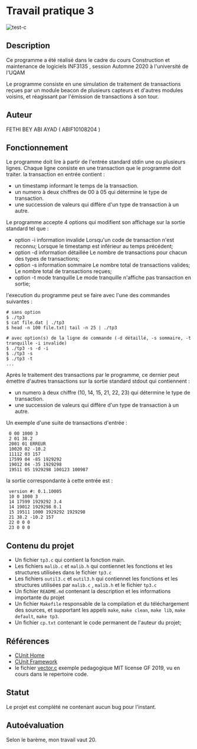 # Travail pratique 3

![test-c](https://github.com/fethiuqam/inf3135-a2020/workflows/test-c/badge.svg)

   ## Description
   
   Ce programme a été réalisé dans le cadre du cours Construction et maintenance de logiciels INF3135 , session Automne 2020 à l'université de l'UQAM

   Le programme consiste en une simulation de traitement de transactions reçues par un module beacon de plusieurs capteurs et d'autres modules voisins, et réagissant par l'émission de transactions à son tour.

   ## Auteur

   FETHI BEY ABI AYAD  ( ABIF10108204 )

   ## Fonctionnement

   Le programme doit lire à partir de l'entrée standard stdin une ou plusieurs lignes.
   Chaque ligne consiste en une transaction que le programme doit traiter.
   la transaction en entrée contient :
   - un timestamp informant le temps de la transaction.
   - un numero à deux chiffres de 00 à 05 qui détermine le type de transaction.
   - une succession de valeurs qui diffère d'un type de transaction à un autre.

   Le programme accepte 4 options qui modifient son affichage sur la sortie standard tel que :

   - option -i information invalide
      Lorsqu'un code de transaction n'est reconnu;
      Lorsque le timestamp est inférieur au temps précédent;
   - option -d information détaillée
      Le nombre de transactions pour chacun des types de transactions;
   - option -s information sommaire
      Le nombre total de transactions valides;
      Le nombre total de transactions reçues;
   - option -t mode tranquille
      Le mode tranquille n'affiche pas transaction en sortie;

   l'execution du programme peut se faire avec l'une des commandes suivantes : 
   
   ~~~~
   # sans option
   $ ./tp3
   $ cat file.dat | ./tp3
   $ head -n 100 file.txt| tail -n 25 | ./tp3

   # avec option(s) de la ligne de commande (-d détaillé, -s sommaire, -t tranquille -i invalide)
   $ ./tp3 -s -d -i
   $ ./tp3 -s
   $ ./tp3 -t
   ...
   ~~~~
   
   Après le traitement des transactions par le programme, ce dernier peut émettre d'autres transactions sur la sortie standard stdout qui contiennent :
   - un numero à deux chiffre (10, 14, 15, 21, 22, 23) qui détermine le type de transaction.
   - une succession de valeurs qui diffère d'un type de transaction à un autre. 

   Un exemple d'une suite de transactions d'entrée : 

   ~~~~
    0 00 1000 3
    2 01 38.2
    2001 01 ERREUR
    10020 02 -10.2
    11112 03 157
    17599 04 -85 1929292
    19012 04 -35 1929298
    19511 05 1929298 100123 100987
   ~~~~

   la sortie correspondante à cette entrée est  : 

   ~~~~
    version #: 0.1.10005
    10 0 1000 3
    14 17599 1929292 3.4
    14 19012 1929298 0.1
    15 19511 1000 1929292 1929298
    21 38.2 -10.2 157
    22 0 0 0
    23 0 0 0
   ~~~~

   ## Contenu du projet

   - Un fichier `tp3.c` qui contient la fonction main.
   - Les fichiers `malib.c` et `malib.h` qui contiennet les fonctions et les structures utilisées dans le fichier `tp3.c`
   - Les fichiers `outil3.c` et `outil3.h` qui contiennet les fonctions et les structures utilisées par `malib.c` , `malib.h` et le fichier `tp3.c`
   - Un fichier `README.md` contenant la description et les informations importante du projet
   - Un fichier `Makefile` responsable de la compilation et du téléchargement des sources, et supportant les appels `make`, `make clean`, `make lib`, `make default`, `make tp3`.
   - Un fichier `cp.txt` contenant le code permanent de l'auteur du projet;

   ## Références

   - [CUnit Home](http://cunit.sourceforge.net/index.html)
   - [CUnit Framework](http://cunit.sourceforge.net/doxdocs/group__Framework.html)
   - le fichier [vector.c](https://github.com/guyfrancoeur/INF3135_A2020/blob/master/code/vector.c) exemple pedagogique MIT license GF 2019, vu en cours dans le repertoire code.

   ## Statut

   Le projet est complété ne contenant aucun bug pour l'instant.
   
   
   
   ## Autoévaluation
   
   Selon le barème, mon travail vaut 20.
